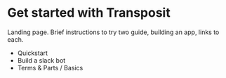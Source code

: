 # Get started with Transposit

Landing page. Brief instructions to try two guide, building an app, links to each.

* Quickstart
* Build a slack bot
* Terms & Parts / Basics
